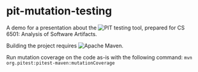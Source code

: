 # pit-mutation-testing

A demo for a presentation about the ![PIT testing tool](https://pitest.org/), prepared for CS 6501: Analysis of Software Artifacts.  

Building the project requires ![Apache Maven](https://maven.apache.org/).

Run mutation coverage on the code as-is with the following command:
``mvn org.pitest:pitest-maven:mutationCoverage``
